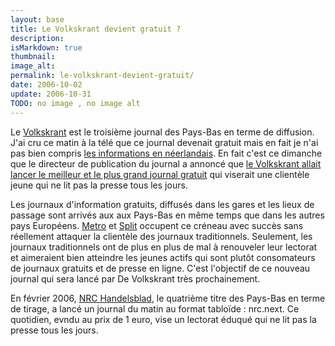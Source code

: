 ```yaml
---
layout: base
title: Le Volkskrant devient gratuit ?
description: 
isMarkdown: true
thumbnail: 
image_alt: 
permalink: le-volkskrant-devient-gratuit/
date: 2006-10-02
update: 2006-10-31
TODO: no image , no image alt 
---
```




Le [Volkskrant](http://fr.wikipedia.org/wiki/De_Volkskrant) est le troisième journal des Pays-Bas en terme de diffusion. J'ai cru ce matin à la télé que ce journal devenait gratuit mais en fait je n'ai pas bien compris [les informations en néerlandais](http://www.nos.nl/nosjournaal/artikelen/2006/10/2/021006_gratis_volkskrant.html). En fait c'est ce dimanche que le directeur de publication du journal a annoncé que [le Volkskrant allait lancer le meilleur et le plus grand journal gratuit](http://www.volkskrant.nl/binnenland/article354315.ece/Volkskrant_begint_met_gratis_krant) qui viserait une clientèle jeune qui ne lit pas la presse tous les jours.

Les journaux d'information gratuits, diffusés dans les gares et les lieux de passage sont arrivés aux aux Pays-Bas en même temps que dans les autres pays Européens. [Metro](http://www.clubmetro.nl/index.php) et [Split](http://www.spitsnet.nl/) occupent ce créneau avec succès sans réellement attaquer la clientèle des journaux traditionnels. Seulement, les journaux traditionnels ont de plus en plus de mal à renouveler leur lectorat et aimeraient bien atteindre les jeunes actifs qui sont plutôt consomateurs de journaux gratuits et de presse en ligne. C'est l'objectif de ce nouveau journal qui sera lancé par De Volkskrant très prochainement.

En février 2006, [NRC Handelsblad](http://fr.wikipedia.org/wiki/NRC_Handelsblad), le quatrième titre des Pays-Bas en terme de tirage, a lancé un journal du matin au format tabloïde : nrc.next. Ce quotidien, evndu au prix de 1 euro, vise un lectorat éduqué qui ne lit pas la presse tous les jours.